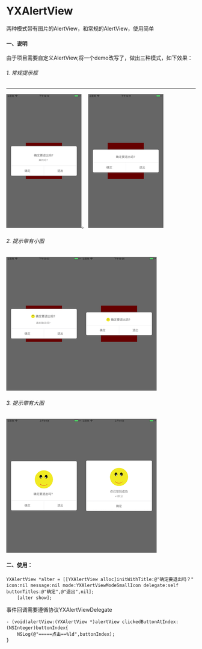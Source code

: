 # YXAlertView
两种模式带有图片的AlertView，和常规的AlertView，使用简单

#### 一、说明
由于项目需要自定义AlertView,将一个demo改写了，做出三种模式，如下效果：
###### 1. 常规提示框
****
![icon1](https://github.com/chenhongch/YXAlertView/blob/master/icon/Simulator%20Screen%20Shot%20-%20iPhone%208%20Plus%20-%202018-04-08%20at%2012.10.07.png)。
![icon2](https://github.com/chenhongch/YXAlertView/blob/master/icon/Simulator%20Screen%20Shot%20-%20iPhone%208%20Plus%20-%202018-04-08%20at%2012.11.02.png)

###### 2. 提示带有小图 

![icon3](https://github.com/chenhongch/YXAlertView/blob/master/icon/Simulator%20Screen%20Shot%20-%20iPhone%208%20Plus%20-%202018-04-08%20at%2012.03.44.png)![icon4](https://github.com/chenhongch/YXAlertView/blob/master/icon/Simulator%20Screen%20Shot%20-%20iPhone%208%20Plus%20-%202018-04-08%20at%2012.05.18.png)
###### 3.  提示带有大图  

![icon4](https://github.com/chenhongch/YXAlertView/blob/master/icon/Simulator%20Screen%20Shot%20-%20iPhone%208%20Plus%20-%202018-04-26%20at%2009.54.05.png)![icon5](https://github.com/chenhongch/YXAlertView/blob/master/icon/Simulator%20Screen%20Shot%20-%20iPhone%208%20Plus%20-%202018-04-26%20at%2009.55.34.png)


#### 二、使用：
```
YXAlertView *alter = [[YXAlertView alloc]initWithTitle:@"确定要退出吗？" icon:nil message:nil mode:YXAlertViewModeSmallIcon delegate:self buttonTitles:@"确定",@"退出",nil];
    [alter show];
```
事件回调需要遵循协议YXAlertViewDelegate

```
- (void)alertView:(YXAlertView *)alertView clickedButtonAtIndex:(NSInteger)buttonIndex{
    NSLog(@"=====点击==%ld",buttonIndex);
}
```

